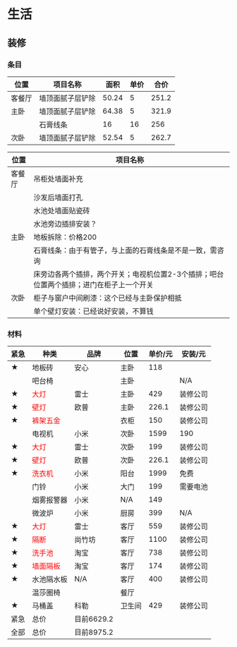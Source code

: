 # 生活

## 装修

### 条目

| 位置   | 项目名称         | 面积  | 单价 | 合价  |
| ------ | ---------------- | ----- | ---- | ----- |
| 客餐厅 | 墙顶面腻子层铲除 | 50.24 | 5    | 251.2 |
| 主卧   | 墙顶面腻子层铲除 | 64.38 | 5    | 321.9 |
|        | 石膏线条         | 16    | 16   | 256   |
| 次卧   | 墙顶面腻子层铲除 | 52.54 | 5    | 262.7 |

| 位置   | 项目名称                                                     |
| ------ | ------------------------------------------------------------ |
| 客餐厅 | 吊柜处墙面补充                                               |
|        | 沙发后墙面打孔                                               |
|        | 水池处墙面贴瓷砖                                             |
|        | 水池旁边插排安装？                                           |
| 主卧   | 地板拆除：价格200                                            |
|        | 石膏线条：由于有管子，与上面的石膏线条是不是一致，需咨询     |
|        | 床旁边各两个插排，两个开关；电视机位置2-3个插排；吧台位置两个插排；进门在柜子上一个开关 |
| 次卧   | 柜子与窗户中间刷漆：这个已经与主卧保护相抵                   |
|        | 单个壁灯安装：已经说好安装，不算钱                           |

### 材料

| 紧急 | 种类                              | 品牌       | 位置   | 单价/元 | 安装/元  |
| :--- | --------------------------------- | ---------- | ------ | ------- | -------- |
| ★    | 地板砖                            | 安心       | 主卧   | 118     |          |
|      | 吧台椅                            |            | 主卧   |         | N/A      |
| ★    | <font color='red'>大灯</font>     | 雷士       | 主卧   | 429     | 装修公司 |
| ★    | <font color='red'>壁灯</font>     | 欧普       | 主卧   | 226.1   | 装修公司 |
| ★    | <font color='red'>裤架五金</font> |            | 衣柜   | 150     | 装修公司 |
|      | 电视机                            | 小米       | 次卧   | 1599    | 190      |
| ★    | <font color='red'>大灯</font>     | 雷士       | 次卧   | 199     | 装修公司 |
| ★    | <font color='red'>壁灯</font>     | 欧普       | 次卧   | 226.1   | 装修公司 |
| ★    | <font color='red'>洗衣机</font>   | 小米       | 阳台   | 1999    | 免费     |
|      | 门铃                              | 小米       | 大门   | 199     | 需要电池 |
|      | 烟雾报警器                        | 小米       | N/A    | 149     |          |
|      | 微波炉                            | 小米       | 厨房   | 399     | N/A      |
| ★    | <font color='red'>大灯</font>     | 雷士       | 客厅   | 559     | 装修公司 |
| ★    | <font color='red'>隔断</font>     | 尚竹坊     | 客厅   | 1100    | 装修公司 |
| ★    | <font color='red'>洗手池</font>   | 淘宝       | 客厅   | 738     | 装修公司 |
| ★    | <font color='red'>墙面隔板</font> | 淘宝       | 客厅   | 174     | 装修公司 |
| ★    | 水池隔水板                        | N/A        | 客厅   | 400     | 装修公司 |
|      | 温莎圈椅                          |            | 餐厅   |         |          |
| ★    | 马桶盖                            | 科勒       | 卫生间 | 429     | 装修公司 |
| 紧急 | 总价                              | 目前6629.2 |        |         |          |
| 全部 | 总价                              | 目前8975.2 |        |         |          |

